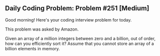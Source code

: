 ## Daily Coding Problem: Problem #251 [Medium]

Good morning! Here's your coding interview problem for today.

This problem was asked by Amazon.

Given an array of a million integers between zero and a billion, out of order, how can you efficiently sort it? Assume that you cannot store an array of a billion elements in memory.
